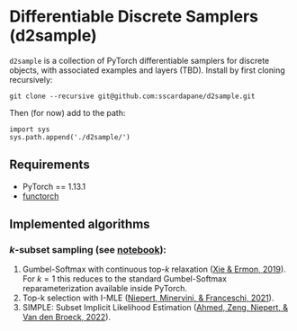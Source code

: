 # Differentiable Discrete Samplers (d2sample)

`d2sample` is a collection of PyTorch differentiable samplers for discrete objects, with associated examples and layers (TBD). Install by first cloning recursively:

```
git clone --recursive git@github.com:sscardapane/d2sample.git
```

Then (for now) add to the path:

```
import sys
sys.path.append('./d2sample/')
```

## Requirements

* PyTorch == 1.13.1
* [functorch](https://pytorch.org/functorch/stable/)

## Implemented algorithms

### **$k$-subset sampling** (see [notebook](./notebooks/1_SubsetSampling.ipynb)):

1. Gumbel-Softmax with continuous top-$k$ relaxation ([Xie \& Ermon, 2019](https://arxiv.org/abs/1901.10517)). For $k=1$ this reduces to the standard Gumbel-Softmax reparameterization available inside PyTorch.
2. Top-k selection with I-MLE ([Niepert, Minervini, \& Franceschi, 2021](https://arxiv.org/abs/2106.01798)).
3. SIMPLE: Subset Implicit Likelihood Estimation ([Ahmed, Zeng, Niepert, \& Van den Broeck, 2022](https://arxiv.org/abs/2210.01941)).